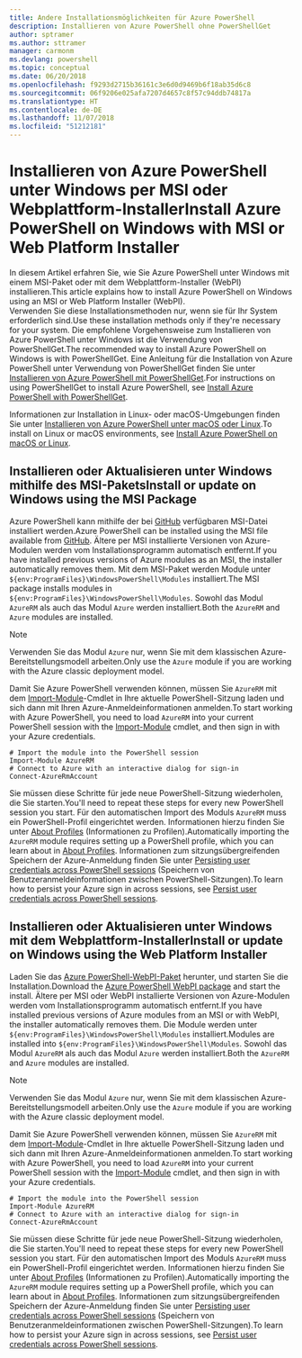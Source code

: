 ```yaml
---
title: Andere Installationsmöglichkeiten für Azure PowerShell
description: Installieren von Azure PowerShell ohne PowerShellGet
author: sptramer
ms.author: sttramer
manager: carmonm
ms.devlang: powershell
ms.topic: conceptual
ms.date: 06/20/2018
ms.openlocfilehash: f9293d2715b36161c3e6d0d9469b6f18ab35d6c8
ms.sourcegitcommit: 06f9206e025afa7207d4657c8f57c94ddb74817a
ms.translationtype: HT
ms.contentlocale: de-DE
ms.lasthandoff: 11/07/2018
ms.locfileid: "51212181"
---
```

# <a name="install-azure-powershell-on-windows-with-msi-or-web-platform-installer"></a><span data-ttu-id="ba1da-103">Installieren von Azure PowerShell unter Windows per MSI oder Webplattform-Installer</span><span class="sxs-lookup"><span data-stu-id="ba1da-103">Install Azure PowerShell on Windows with MSI or Web Platform Installer</span></span>

<span data-ttu-id="ba1da-104">In diesem Artikel erfahren Sie, wie Sie Azure PowerShell unter Windows mit einem MSI-Paket oder mit dem Webplattform-Installer (WebPI) installieren.</span><span class="sxs-lookup"><span data-stu-id="ba1da-104">This article explains how to install Azure PowerShell on Windows using an MSI or Web Platform Installer (WebPI).</span></span>  
<span data-ttu-id="ba1da-105">Verwenden Sie diese Installationsmethoden nur, wenn sie für Ihr System erforderlich sind.</span><span class="sxs-lookup"><span data-stu-id="ba1da-105">Use these installation methods only if they're necessary for your system.</span></span> <span data-ttu-id="ba1da-106">Die empfohlene Vorgehensweise zum Installieren von Azure PowerShell unter Windows ist die Verwendung von PowerShellGet.</span><span class="sxs-lookup"><span data-stu-id="ba1da-106">The recommended way to install Azure PowerShell on Windows is with PowerShellGet.</span></span> <span data-ttu-id="ba1da-107">Eine Anleitung für die Installation von Azure PowerShell unter Verwendung von PowerShellGet finden Sie unter [Installieren von Azure PowerShell mit PowerShellGet](install-azurerm-ps.md).</span><span class="sxs-lookup"><span data-stu-id="ba1da-107">For instructions on using PowerShellGet to install Azure PowerShell, see [Install Azure PowerShell with PowerShellGet](install-azurerm-ps.md).</span></span>

<span data-ttu-id="ba1da-108">Informationen zur Installation in Linux- oder macOS-Umgebungen finden Sie unter [Installieren von Azure PowerShell unter macOS oder Linux](install-azurermps-maclinux.md).</span><span class="sxs-lookup"><span data-stu-id="ba1da-108">To install on Linux or macOS environments, see [Install Azure PowerShell on macOS or Linux](install-azurermps-maclinux.md).</span></span>

## <a name="install-or-update-on-windows-using-the-msi-package"></a><span data-ttu-id="ba1da-109">Installieren oder Aktualisieren unter Windows mithilfe des MSI-Pakets</span><span class="sxs-lookup"><span data-stu-id="ba1da-109">Install or update on Windows using the MSI Package</span></span>

<span data-ttu-id="ba1da-110">Azure PowerShell kann mithilfe der bei [GitHub](https://github.com/Azure/azure-powershell/releases/tag/v5.7.0-April2018) verfügbaren MSI-Datei installiert werden.</span><span class="sxs-lookup"><span data-stu-id="ba1da-110">Azure PowerShell can be installed using the MSI file available from [GitHub](https://github.com/Azure/azure-powershell/releases/tag/v5.7.0-April2018).</span></span> <span data-ttu-id="ba1da-111">Ältere per MSI installierte Versionen von Azure-Modulen werden vom Installationsprogramm automatisch entfernt.</span><span class="sxs-lookup"><span data-stu-id="ba1da-111">If you have installed previous versions of Azure modules as an MSI, the installer automatically removes them.</span></span> <span data-ttu-id="ba1da-112">Mit dem MSI-Paket werden Module unter `${env:ProgramFiles}\WindowsPowerShell\Modules` installiert.</span><span class="sxs-lookup"><span data-stu-id="ba1da-112">The MSI package installs modules in `${env:ProgramFiles}\WindowsPowerShell\Modules`.</span></span> <span data-ttu-id="ba1da-113">Sowohl das Modul `AzureRM` als auch das Modul `Azure` werden installiert.</span><span class="sxs-lookup"><span data-stu-id="ba1da-113">Both the `AzureRM` and `Azure` modules are installed.</span></span>

> [!NOTE]
> <span data-ttu-id="ba1da-114">Verwenden Sie das Modul `Azure` nur, wenn Sie mit dem klassischen Azure-Bereitstellungsmodell arbeiten.</span><span class="sxs-lookup"><span data-stu-id="ba1da-114">Only use the `Azure` module if you are working with the Azure classic deployment model.</span></span>

<span data-ttu-id="ba1da-115">Damit Sie Azure PowerShell verwenden können, müssen Sie `AzureRM` mit dem [Import-Module](/powershell/module/Microsoft.PowerShell.Core/Import-Module)-Cmdlet in Ihre aktuelle PowerShell-Sitzung laden und sich dann mit Ihren Azure-Anmeldeinformationen anmelden.</span><span class="sxs-lookup"><span data-stu-id="ba1da-115">To start working with Azure PowerShell, you need to load `AzureRM` into your current PowerShell session with the [Import-Module](/powershell/module/Microsoft.PowerShell.Core/Import-Module) cmdlet, and then sign in with your Azure credentials.</span></span>

```powershell-interactive
# Import the module into the PowerShell session
Import-Module AzureRM
# Connect to Azure with an interactive dialog for sign-in
Connect-AzureRmAccount
```

<span data-ttu-id="ba1da-116">Sie müssen diese Schritte für jede neue PowerShell-Sitzung wiederholen, die Sie starten.</span><span class="sxs-lookup"><span data-stu-id="ba1da-116">You'll need to repeat these steps for every new PowerShell session you start.</span></span> <span data-ttu-id="ba1da-117">Für den automatischen Import des Moduls `AzureRM` muss ein PowerShell-Profil eingerichtet werden. Informationen hierzu finden Sie unter [About Profiles](/powershell/module/microsoft.powershell.core/about/about_profiles) (Informationen zu Profilen).</span><span class="sxs-lookup"><span data-stu-id="ba1da-117">Automatically importing the `AzureRM` module requires setting up a PowerShell profile, which you can learn about in [About Profiles](/powershell/module/microsoft.powershell.core/about/about_profiles).</span></span>
<span data-ttu-id="ba1da-118">Informationen zum sitzungsübergreifenden Speichern der Azure-Anmeldung finden Sie unter [Persisting user credentials across PowerShell sessions](context-persistence.md) (Speichern von Benutzeranmeldeinformationen zwischen PowerShell-Sitzungen).</span><span class="sxs-lookup"><span data-stu-id="ba1da-118">To learn how to persist your Azure sign in across sessions, see [Persist user credentials across PowerShell sessions](context-persistence.md).</span></span>

## <a name="install-or-update-on-windows-using-the-web-platform-installer"></a><span data-ttu-id="ba1da-119">Installieren oder Aktualisieren unter Windows mit dem Webplattform-Installer</span><span class="sxs-lookup"><span data-stu-id="ba1da-119">Install or update on Windows using the Web Platform Installer</span></span>

<span data-ttu-id="ba1da-120">Laden Sie das [Azure PowerShell-WebPI-Paket](http://aka.ms/webpi-azps) herunter, und starten Sie die Installation.</span><span class="sxs-lookup"><span data-stu-id="ba1da-120">Download the [Azure PowerShell WebPI package](http://aka.ms/webpi-azps) and start the install.</span></span> <span data-ttu-id="ba1da-121">Ältere per MSI oder WebPI installierte Versionen von Azure-Modulen werden vom Installationsprogramm automatisch entfernt.</span><span class="sxs-lookup"><span data-stu-id="ba1da-121">If you have installed previous versions of Azure modules from an MSI or with WebPI, the installer automatically removes them.</span></span> <span data-ttu-id="ba1da-122">Die Module werden unter `${env:ProgramFiles}\WindowsPowerShell\Modules` installiert.</span><span class="sxs-lookup"><span data-stu-id="ba1da-122">Modules are installed into `${env:ProgramFiles}\WindowsPowerShell\Modules`.</span></span> <span data-ttu-id="ba1da-123">Sowohl das Modul `AzureRM` als auch das Modul `Azure` werden installiert.</span><span class="sxs-lookup"><span data-stu-id="ba1da-123">Both the `AzureRM` and `Azure` modules are installed.</span></span>

> [!NOTE]
> <span data-ttu-id="ba1da-124">Verwenden Sie das Modul `Azure` nur, wenn Sie mit dem klassischen Azure-Bereitstellungsmodell arbeiten.</span><span class="sxs-lookup"><span data-stu-id="ba1da-124">Only use the `Azure` module if you are working with the Azure classic deployment model.</span></span>

<span data-ttu-id="ba1da-125">Damit Sie Azure PowerShell verwenden können, müssen Sie `AzureRM` mit dem [Import-Module](/powershell/module/Microsoft.PowerShell.Core/Import-Module)-Cmdlet in Ihre aktuelle PowerShell-Sitzung laden und sich dann mit Ihren Azure-Anmeldeinformationen anmelden.</span><span class="sxs-lookup"><span data-stu-id="ba1da-125">To start working with Azure PowerShell, you need to load `AzureRM` into your current PowerShell session with the [Import-Module](/powershell/module/Microsoft.PowerShell.Core/Import-Module) cmdlet, and then sign in with your Azure credentials.</span></span>

```powershell-interactive
# Import the module into the PowerShell session
Import-Module AzureRM
# Connect to Azure with an interactive dialog for sign-in
Connect-AzureRmAccount
```

<span data-ttu-id="ba1da-126">Sie müssen diese Schritte für jede neue PowerShell-Sitzung wiederholen, die Sie starten.</span><span class="sxs-lookup"><span data-stu-id="ba1da-126">You'll need to repeat these steps for every new PowerShell session you start.</span></span> <span data-ttu-id="ba1da-127">Für den automatischen Import des Moduls `AzureRM` muss ein PowerShell-Profil eingerichtet werden. Informationen hierzu finden Sie unter [About Profiles](/powershell/module/microsoft.powershell.core/about/about_profiles) (Informationen zu Profilen).</span><span class="sxs-lookup"><span data-stu-id="ba1da-127">Automatically importing the `AzureRM` module requires setting up a PowerShell profile, which you can learn about in [About Profiles](/powershell/module/microsoft.powershell.core/about/about_profiles).</span></span>
<span data-ttu-id="ba1da-128">Informationen zum sitzungsübergreifenden Speichern der Azure-Anmeldung finden Sie unter [Persisting user credentials across PowerShell sessions](context-persistence.md) (Speichern von Benutzeranmeldeinformationen zwischen PowerShell-Sitzungen).</span><span class="sxs-lookup"><span data-stu-id="ba1da-128">To learn how to persist your Azure sign in across sessions, see [Persist user credentials across PowerShell sessions](context-persistence.md).</span></span>
